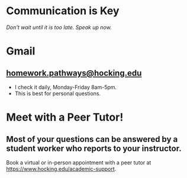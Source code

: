 # Communication is Key
*Don't wait until it is too late. Speak up now.*

# Gmail
## homework.pathways@hocking.edu
- I check it daily, Monday-Friday 8am-5pm.
- This is best for personal questions.

# Meet with a Peer Tutor!
## Most of your questions can be answered by a student worker who reports to your instructor.
Book a virtual or in-person appointment with a peer tutor at <https://www.hocking.edu/academic-support>.